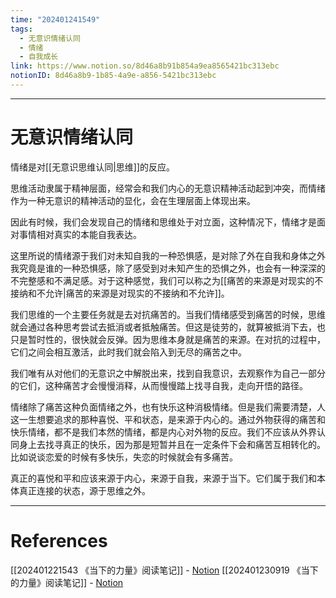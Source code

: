 ```yaml
---
time: "202401241549"
tags:
  - 无意识情绪认同
  - 情绪
  - 自我成长
link: https://www.notion.so/8d46a8b91b854a9ea8565421bc313ebc
notionID: 8d46a8b9-1b85-4a9e-a856-5421bc313ebc
---
```


--- 
# 无意识情绪认同

情绪是对[[无意识思维认同|思维]]的反应。

思维活动隶属于精神层面，经常会和我们内心的无意识精神活动起到冲突，而情绪作为一种无意识的精神活动的显化，会在生理层面上体现出来。

因此有时候，我们会发现自己的情绪和思维处于对立面，这种情况下，情绪才是面对事情相对真实的本能自我表达。

这里所说的情绪源于我们对未知自我的一种恐惧感，是对除了外在自我和身体之外我究竟是谁的一种恐惧感，除了感受到对未知产生的恐惧之外，也会有一种深深的不完整感和不满足感。对于这种感觉，我们可以称之为[[痛苦的来源是对现实的不接纳和不允许|痛苦的来源是对现实的不接纳和不允许]]。

我们思维的一个主要任务就是去对抗痛苦的。当我们情绪感受到痛苦的时候，思维就会通过各种思考尝试去抵消或者抵触痛苦。但这是徒劳的，就算被抵消下去，也只是暂时性的，很快就会反弹。因为思维本身就是痛苦的来源。在对抗的过程中，它们之间会相互激活，此时我们就会陷入到无尽的痛苦之中。

我们唯有从对他们的无意识之中解脱出来，找到自我意识，去观察作为自己一部分的它们，这种痛苦才会慢慢消释，从而慢慢踏上找寻自我，走向开悟的路径。

情绪除了痛苦这种负面情绪之外，也有快乐这种消极情绪。但是我们需要清楚，人这一生想要追求的那种喜悦、平和状态，是来源于内心的。通过外物获得的痛苦和快乐情绪，都不是我们本然的情绪，都是内心对外物的反应。我们不应该从外界认同身上去找寻真正的快乐，因为那是短暂并且在一定条件下会和痛苦互相转化的。比如说谈恋爱的时候有多快乐，失恋的时候就会有多痛苦。

真正的喜悦和平和应该来源于内心，来源于自我，来源于当下。它们属于我们和本体真正连接的状态，源于思维之外。

---
# References
[[202401221543 《当下的力量》阅读笔记]] - [Notion](https://www.notion.so/202401221543-e239692273634b2eb699dd6eb824d8fb?pvs=4)
[[202401230919 《当下的力量》阅读笔记]] - [Notion](https://www.notion.so/202401230919-fbd5d62af2324207b7cfdceae288c59d?pvs=4)
